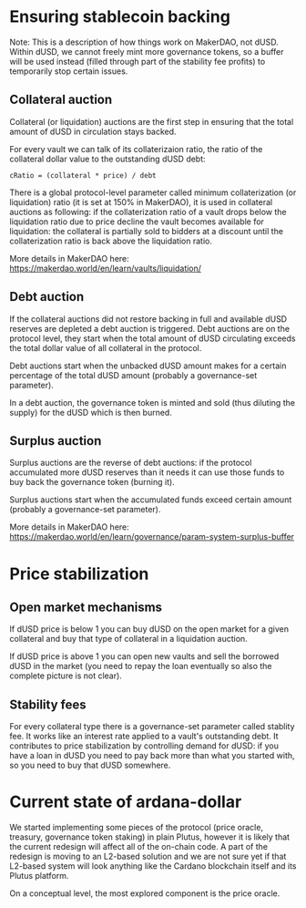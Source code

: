 # Ensuring stablecoin backing

Note: This is a description of how things work on MakerDAO, not dUSD. Within
dUSD, we cannot freely mint more governance tokens, so a buffer will be used
instead (filled through part of the stability fee profits) to temporarily stop
certain issues.

## Collateral auction

Collateral (or liquidation) auctions are the first step in ensuring that the
total amount of dUSD in circulation stays backed.

For every vault we can talk of its collaterizaion ratio, the ratio of the
collateral dollar value to the outstanding dUSD debt:
```
cRatio = (collateral * price) / debt
```

There is a global protocol-level parameter called minimum collaterization (or
liquidation) ratio (it is set at 150% in MakerDAO), it is used in collateral
auctions as following: if the collaterization ratio of a vault drops below the
liquidation ratio due to price decline the vault becomes available for
liquidation: the collateral is partially sold to bidders at a discount until the
collaterization ratio is back above the liquidation ratio.

More details in MakerDAO here:
https://makerdao.world/en/learn/vaults/liquidation/

## Debt auction

If the collateral auctions did not restore backing in full and available dUSD
reserves are depleted a debt auction is triggered. Debt auctions are on the
protocol level, they start when the total amount of dUSD circulating exceeds the
total dollar value of all collateral in the protocol.

Debt auctions start when the unbacked dUSD amount makes for a certain percentage
of the total dUSD amount (probably a governance-set parameter).

In a debt auction, the governance token is minted and sold (thus diluting the
supply) for the dUSD which is then burned.

## Surplus auction

Surplus auctions are the reverse of debt auctions: if the protocol accumulated
more dUSD reserves than it needs it can use those funds to buy back the
governance token (burning it).

Surplus auctions start when the accumulated funds exceed certain amount
(probably a governance-set parameter).

More details in MakerDAO here:
https://makerdao.world/en/learn/governance/param-system-surplus-buffer

# Price stabilization

## Open market mechanisms

If dUSD price is below 1 you can buy dUSD on the open market for a given
collateral and buy that type of collateral in a liquidation auction.

If dUSD price is above 1 you can open new vaults and sell the borrowed dUSD in
the market (you need to repay the loan eventually so also the complete picture
is not clear).

## Stability fees

For every collateral type there is a governance-set parameter called stablity
fee. It works like an interest rate applied to a vault's outstanding debt. It
contributes to price stabilization by controlling demand for dUSD: if you have a
loan in dUSD you need to pay back more than what you started with, so you need
to buy that dUSD somewhere.

# Current state of ardana-dollar

We started implementing some pieces of the protocol (price oracle, treasury,
governance token staking) in plain Plutus, however it is likely that the current
redesign will affect all of the on-chain code. A part of the redesign is moving
to an L2-based solution and we are not sure yet if that L2-based system will
look anything like the Cardano blockchain itself and its Plutus platform.

On a conceptual level, the most explored component is the price oracle.



